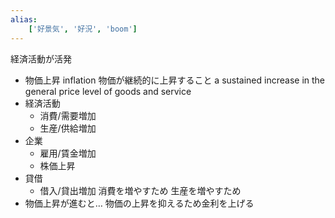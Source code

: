 ```yaml
---
alias:
    ['好景気', '好況', 'boom']
---
```

経済活動が活発
- 物価上昇 inflation
    物価が継続的に上昇すること
    a sustained increase in the general price level of goods and service
- 経済活動
    - 消費/需要増加
    - 生産/供給増加
- 企業
    - 雇用/賃金増加
    - 株価上昇
- 貸借
    - 借入/貸出増加
        消費を増やすため
        生産を増やすため
- 物価上昇が進むと…
    物価の上昇を抑えるため金利を上げる 
